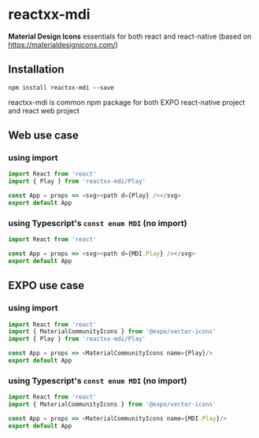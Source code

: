 # reactxx-mdi
**Material Design Icons** essentials for both react and react-native (based on https://materialdesignicons.com/)


## Installation

```npm install reactxx-mdi --save```

reactxx-mdi is common npm package for both EXPO react-native project and react web project

## Web use case 

### using import
```javascript
import React from 'react'
import { Play } from 'reactxx-mdi/Play'

const App = props => <svg><path d={Play} /></svg>
export default App
```

### using Typescript's ```const enum MDI``` (no import)
```typescript
import React from 'react'

const App = props => <svg><path d={MDI.Play} /></svg>
export default App
```

## EXPO use case 

### using import
```javascript
import React from 'react'
import { MaterialCommunityIcons } from '@expo/vector-icons'
import { Play } from 'reactxx-mdi/Play'

const App = props => <MaterialCommunityIcons name={Play}/>
export default App
```

### using Typescript's ```const enum MDI``` (no import)
```typescript
import React from 'react'
import { MaterialCommunityIcons } from '@expo/vector-icons'

const App = props => <MaterialCommunityIcons name={MDI.Play}/>
export default App
```
